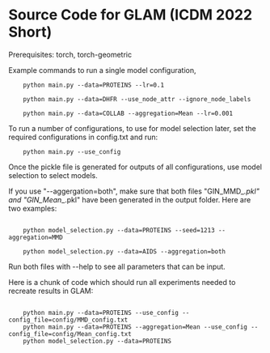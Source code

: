 
# Source Code for GLAM (ICDM 2022 Short)



Prerequisites: torch, torch-geometric


Example commands to run a single model configuration,
```
	python main.py --data=PROTEINS --lr=0.1

	python main.py --data=DHFR --use_node_attr --ignore_node_labels

	python main.py --data=COLLAB --aggregation=Mean --lr=0.001
```

To run a number of configurations, to use for model selection later, set the required configurations in config.txt and run:
```
    python main.py --use_config
```

Once the pickle file is generated for outputs of all configurations, use model selection to select models. 

If you use "--aggergation=both", make sure that both files "GIN_MMD_<dataset>_<seed>.pkl" and "GIN_Mean_<dataset>_<seed>.pkl" have been generated in the output folder. Here are two examples:

```

    python model_selection.py --data=PROTEINS --seed=1213 --aggregation=MMD

    python model_selection.py --data=AIDS --aggregation=both

```

Run both files with --help to see all parameters that can be input.


Here is a chunk of code which should run all experiments needed to recreate results in GLAM:
```

	python main.py --data=PROTEINS --use_config --config_file=config/MMD_config.txt
	python main.py --data=PROTEINS --aggregation=Mean --use_config --config_file=config/Mean_config.txt
    python model_selection.py --data=PROTEINS

```
